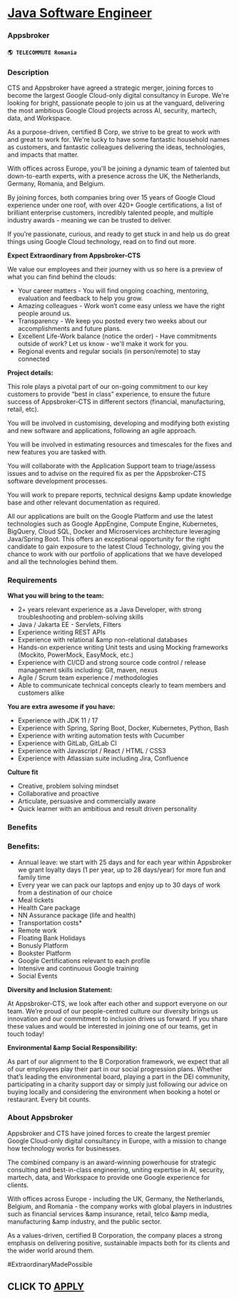 # [Java Software Engineer](https://www.remotewlb.com/apply/java-software-engineer-81453)  
### Appsbroker  
#### `🌎 TELECOMMUTE Romania`  

### **Description**

CTS and Appsbroker have agreed a strategic merger, joining forces to become the largest Google Cloud-only digital consultancy in Europe. We're looking for bright, passionate people to join us at the vanguard, delivering the most ambitious Google Cloud projects across AI, security, martech, data, and Workspace.

As a purpose-driven, certified B Corp, we strive to be great to work with and great to work for. We're lucky to have some fantastic household names as customers, and fantastic colleagues delivering the ideas, technologies, and impacts that matter.

With offices across Europe, you'll be joining a dynamic team of talented but down-to-earth experts, with a presence across the UK, the Netherlands, Germany, Romania, and Belgium.

By joining forces, both companies bring over 15 years of Google Cloud experience under one roof, with over 420+ Google certifications, a list of brilliant enterprise customers, incredibly talented people, and multiple industry awards - meaning we can be trusted to deliver.

If you’re passionate, curious, and ready to get stuck in and help us do great things using Google Cloud technology, read on to find out more.

 **Expect Extraordinary from Appsbroker-CTS**

We value our employees and their journey with us so here is a preview of what you can find behind the clouds:

  * Your career matters - You will find ongoing coaching, mentoring, evaluation and feedback to help you grow.
  * Amazing colleagues - Work won’t come easy unless we have the right people around us. 
  * Transparency - We keep you posted every two weeks about our accomplishments and future plans.
  * Excellent Life-Work balance (notice the order) - Have commitments outside of work? Let us know - we'll make it work for you.
  * Regional events and regular socials (in person/remote) to stay connected

**Project details:**

This role plays a pivotal part of our on-going commitment to our key customers to provide “best in class” experience, to ensure the future success of Appsbroker-CTS in different sectors (financial, manufacturing, retail, etc).

You will be involved in customising, developing and modifying both existing and new software and applications, following an agile approach.

You will be involved in estimating resources and timescales for the fixes and new features you are tasked with.

You will collaborate with the Application Support team to triage/assess issues and to advise on the required fix as per the Appsbroker-CTS software development processes.

You will work to prepare reports, technical designs &amp update knowledge base and other relevant documentation as required.

All our applications are built on the Google Platform and use the latest technologies such as Google AppEngine, Compute Engine, Kubernetes, BigQuery, Cloud SQL, Docker and Microservices architecture leveraging Java/Spring Boot. This offers an exceptional opportunity for the right candidate to gain exposure to the latest Cloud Technology, giving you the chance to work with our portfolio of applications that we have developed and all the technologies behind them.

###  **Requirements**

 **What you will bring to the team:**

  * 2+ years relevant experience as a Java Developer, with strong troubleshooting and problem-solving skills
  * Java / Jakarta EE - Servlets, Filters
  * Experience writing REST APIs
  * Experience with relational &amp non-relational databases
  * Hands-on experience writing Unit tests and using Mocking frameworks (Mockito, PowerMock, EasyMock, etc.)
  * Experience with CI/CD and strong source code control / release management skills including: Git, maven, nexus
  * Agile / Scrum team experience / methodologies
  * Able to communicate technical concepts clearly to team members and customers alike

**You are extra awesome if you have:**

  * Experience with JDK 11 / 17
  * Experience with Spring, Spring Boot, Docker, Kubernetes, Python, Bash
  * Experience with writing automation tests with Cucumber
  * Experience with GitLab, GitLab CI
  * Experience with Javascript / React / HTML / CSS3
  * Experience with Atlassian suite including Jira, Confluence

**Culture fit**

  * Creative, problem solving mindset
  * Collaborative and proactive
  * Articulate, persuasive and commercially aware
  * Quick learner with an ambitious and result driven personality

### **Benefits**

### Benefits:

  * Annual leave: we start with 25 days and for each year within Appsbroker we grant loyalty days (1 per year, up to 28 days/year) for more fun and family time
  * Every year we can pack our laptops and enjoy up to 30 days of work from a destination of our choice
  * Meal tickets
  * Health Care package
  * NN Assurance package (life and health)
  * Transportation costs*
  * Remote work
  * Floating Bank Holidays
  * Bonusly Platform
  * Bookster Platform
  * Google Certifications relevant to each profile
  * Intensive and continuous Google training
  * Social Events

**Diversity and Inclusion Statement:**

At Appsbroker-CTS, we look after each other and support everyone on our team. We’re proud of our people-centred culture our diversity brings us innovation and our commitment to inclusion drives us forward. If you share these values and would be interested in joining one of our teams, get in touch today!

 **Environmental &amp Social Responsibility:**

As part of our alignment to the B Corporation framework, we expect that all of our employees play their part in our social progression plans. Whether that’s leading the environmental board, playing a part in the DEI community, participating in a charity support day or simply just following our advice on buying locally and considering the environment when booking a hotel or restaurant. Every bit counts.

###  **About Appsbroker**

Appsbroker and CTS have joined forces to create the largest premier Google Cloud-only digital consultancy in Europe, with a mission to change how technology works for businesses.

The combined company is an award-winning powerhouse for strategic consulting and best-in-class engineering, uniting expertise in AI, security, martech, data, and Workspace to provide one Google experience for clients.

  

With offices across Europe - including the UK, Germany, the Netherlands, Belgium, and Romania - the company works with global players in industries such as financial services &amp insurance, retail, telco &amp media, manufacturing &amp industry, and the public sector.

  

As a values-driven, certified B Corporation, the company places a strong emphasis on delivering positive, sustainable impacts both for its clients and the wider world around them.

#ExtraordinaryMadePossible

  
## CLICK TO [APPLY](https://www.remotewlb.com/apply/java-software-engineer-81453)

